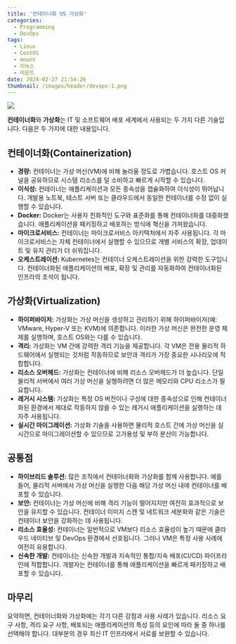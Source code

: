 ```yaml
---
title: '컨테이너화 VS 가상화'
categories:
  - Programming
  - DevOps
tags:
  - Linux
  - CentOS
  - mount
  - 리눅스
  - 마운트
date: 2024-02-27 21:54:26
thumbnail: /images/header/devops-1.png
---
```


![](/images/header/devops-1.png)

**컨테이너화**와 **가상화**는 IT 및 소프트웨어 배포 세계에서 사용되는 두 가지 다른 기술입니다. 다음은 두 가지에 대한 내용입니다.

## 컨테이너화(Containerization)

- **경량:** 컨테이너는 가상 머신(VM)에 비해 놀라울 정도로 가볍습니다. 호스트 OS 커널을 공유하므로 시스템 리소스를 덜 소비하고 빠르게 시작할 수 있습니다.
- **이식성:** 컨테이너는 애플리케이션과 모든 종속성을 캡슐화하여 이식성이 뛰어납니다. 개발용 노트북, 테스트 서버 또는 클라우드에서 동일한 컨테이너를 수정 없이 실행할 수 있습니다.
- **Docker:** Docker는 사용자 친화적인 도구와 표준화를 통해 컨테이너화를 대중화했습니다. 애플리케이션을 패키징하고 배포하는 방식에 혁신을 가져왔습니다.
- **마이크로서비스:** 컨테이너는 마이크로서비스 아키텍처에서 자주 사용됩니다. 각 마이크로서비스는 자체 컨테이너에서 실행할 수 있으므로 개별 서비스의 확장, 업데이트 및 유지 관리가 더 쉬워집니다.
- **오케스트레이션:** Kubernetes는 컨테이너 오케스트레이션을 위한 강력한 도구입니다. 컨테이너화된 애플리케이션의 배포, 확장 및 관리를 자동화하여 컨테이너화된 인프라의 초석이 됩니다.

## 가상화(Virtualization)

- **하이퍼바이저:** 가상화는 가상 머신을 생성하고 관리하기 위해 하이퍼바이저(예: VMware, Hyper-V 또는 KVM)에 의존합니다. 이러한 가상 머신은 완전한 운영 체제를 실행하며, 호스트 OS와는 다를 수 있습니다.
- **격리:** 가상화는 VM 간에 강력한 격리 기능을 제공합니다. 각 VM은 전용 물리적 하드웨어에서 실행되는 것처럼 작동하므로 보안과 격리가 가장 중요한 시나리오에 적합합니다.
- **리소스 오버헤드:** 가상화는 컨테이너에 비해 리소스 오버헤드가 더 높습니다. 단일 물리적 서버에서 여러 가상 머신을 실행하려면 더 많은 메모리와 CPU 리소스가 필요합니다.
- **레거시 시스템:** 가상화는 특정 OS 버전이나 구성에 대한 종속성으로 인해 컨테이너화된 환경에서 제대로 작동하지 않을 수 있는 레거시 애플리케이션을 실행하는 데 자주 사용됩니다.
- **실시간 마이그레이션:** 가상화 기술을 사용하면 물리적 호스트 간에 가상 머신을 실시간으로 마이그레이션할 수 있으므로 고가용성 및 부하 분산이 가능합니다.

## 공통점

- **하이브리드 솔루션:** 많은 조직에서 컨테이너화와 가상화를 함께 사용합니다. 예를 들어, 물리적 서버에서 가상 머신을 실행한 다음 해당 가상 머신 내에 컨테이너를 배포할 수 있습니다.
- **보안:** 컨테이너는 가상 머신에 비해 격리 기능이 떨어지지만 여전히 효과적으로 보안을 유지할 수 있습니다. 컨테이너 이미지 스캔 및 네트워크 세분화와 같은 기술은 컨테이너 보안을 강화하는 데 사용됩니다.
- **리소스 효율성:** 컨테이너는 일반적으로 VM보다 리소스 효율성이 높기 때문에 클라우드 네이티브 및 DevOps 환경에서 선호됩니다. 그러나 VM은 특정 사용 사례에 여전히 유용합니다.
- **신속한 개발:** 컨테이너는 신속한 개발과 지속적인 통합/지속 배포(CI/CD) 파이프라인에 적합합니다. 개발자는 컨테이너를 통해 애플리케이션을 빠르게 패키징하고 배포할 수 있습니다.

## 마무리

요약하면, 컨테이너화와 가상화에는 각기 다른 강점과 사용 사례가 있습니다. 리소스 요구 사항, 격리 요구 사항, 배포되는 애플리케이션의 특성 등의 요인에 따라 둘 중 하나를 선택해야 합니다. 대부분의 경우 최신 IT 인프라에서 서로를 보완할 수 있습니다.
